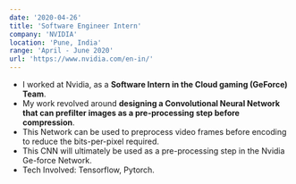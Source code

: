```yaml
---
date: '2020-04-26'
title: 'Software Engineer Intern'
company: 'NVIDIA'
location: 'Pune, India'
range: 'April - June 2020'
url: 'https://www.nvidia.com/en-in/'
---
```


- I worked at Nvidia, as a **Software Intern in the Cloud gaming (GeForce) Team**.
- My work revolved around **designing a Convolutional Neural Network that can prefilter images as a pre-processing step before compression**.
- This Network can be used to preprocess video frames before encoding to reduce the bits-per-pixel required.
- This CNN will ultimately be used as a pre-processing step in the Nvidia Ge-force Network.
- Tech Involved: Tensorflow, Pytorch.
